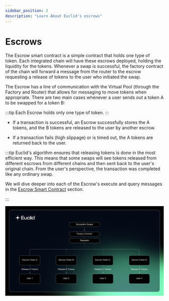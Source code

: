 ```yaml
---
sidebar_position: 2
description: "Learn About Euclid's escrows"
---
```

# Escrows 


The Escrow smart contract is a simple contract that holds one type of token. Each integrated chain will have these escrows deployed, holding the liquidity for the tokens. Whenever a swap is successful, the factory contract of the chain will forward a message from the router to the escrow requesting a release of tokens to the user who initiated the swap. 

The Escrow has a line of communication with the Virtual Pool (through the Factory and Router) that allows for messaging to move tokens when appropriate. There are two main cases whenever a user sends out a token A to be swapped for a token B:

:::tip
Each Escrow holds only one type of token.
:::

- If a transaction is successful, an Escrow successfully stores the A tokens, and the B tokens are released to the user by another escrow.

- If a transaction fails (high slippage) or is timed out, the A tokens are returned back to the user. 

:::tip
Euclid's algorithm ensures that releasing tokens is done in the most efficient way. This means that some swaps will see tokens released from different escrows from different chains and then sent back to the user's original chain. From the user's perspective, the transaction was completed like any ordinary swap.

We will dive deeper into each of the Escrow's execute and query messages in the [Escrow Smart Contract](../../../Euclid%20Smart%20Contracts/Escrow.md) section.

:::

 ![Factory Architecture](../../../../static/img/Escrow.png)
